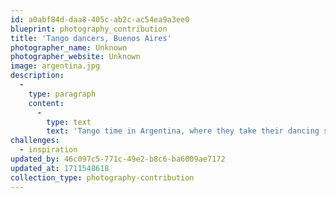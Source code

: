 ```yaml
---
id: a0abf84d-daa8-405c-ab2c-ac54ea9a3ee0
blueprint: photography_contribution
title: 'Tango dancers, Buenos Aires'
photographer_name: Unknown
photographer_website: Unknown
image: argentina.jpg
description:
  -
    type: paragraph
    content:
      -
        type: text
        text: 'Tango time in Argentina, where they take their dancing seriously  -  probably true of most countries!'
challenges:
  - inspiration
updated_by: 46c097c5-771c-49e2-b8c6-ba6009ae7172
updated_at: 1711548618
collection_type: photography-contribution
---
```

